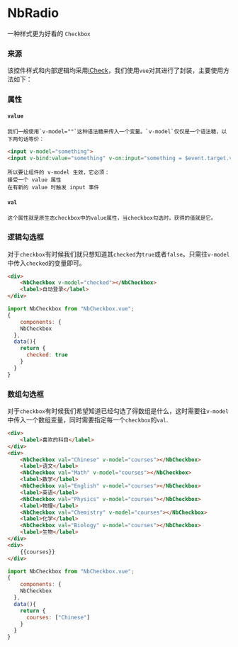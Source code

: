 NbRadio
==

一种样式更为好看的 `Checkbox`

### 来源

该控件样式和内部逻辑均采用[iCheck](http://www.bootcss.com/p/icheck/)，我们使用`vue`对其进行了封装，主要使用方法如下：

### 属性

#### `value`
	
	我们一般使用`v-model=""`这种语法糖来传入一个变量。`v-model`仅仅是一个语法糖，以下两句话等价：
	
```html
<input v-model="something">
<input v-bind:value="something" v-on:input="something = $event.target.value">
```

	所以要让组件的 v-model 生效，它必须：
	接受一个 value 属性
	在有新的 value 时触发 input 事件

	
#### `val`

	这个属性就是原生态checkbox中的value属性，当checkbox勾选时，获得的值就是它。

### 逻辑勾选框

对于`checkbox`有时候我们就只想知道其`checked`为`true`或者`false`。只需往`v-model`中传入`checked`的变量即可。

```html
<div>
	<NbCheckbox v-model="checked"></NbCheckbox>
	<label>自动登录</label>
</div>
```

```javascript
import NbCheckbox from "NbCheckbox.vue";
{
	components: {
  	NbCheckbox
  },
  data(){
    return {
      checked: true
    }
  }
}

```


### 数组勾选框

对于`checkbox`有时候我们希望知道已经勾选了得数组是什么，这时需要往`v-model`中传入一个数组变量，同时需要指定每一个`checkbox`的`val`.

```html
<div>
	<label>喜欢的科目</label>
</div>
<div>
	<NbCheckbox val="Chinese" v-model="courses"></NbCheckbox>
	<label>语文</label>
	<NbCheckbox val="Math" v-model="courses"></NbCheckbox>
	<label>数学</label>
	<NbCheckbox val="English" v-model="courses"></NbCheckbox>
	<label>英语</label>
	<NbCheckbox val="Physics" v-model="courses"></NbCheckbox>
	<label>物理</label>
	<NbCheckbox val="Chemistry" v-model="courses"></NbCheckbox>
	<label>化学</label>
	<NbCheckbox val="Biology" v-model="courses"></NbCheckbox>
	<label>生物</label>
</div>
<div>
	{{courses}}
</div>

```

```javascript
import NbCheckbox from "NbCheckbox.vue";
{
	components: {
  	NbCheckbox
  },
  data(){
    return {
      courses: ["Chinese"]
    }
  }
}

```